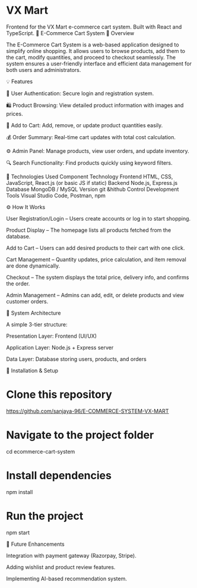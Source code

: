 # VX Mart

Frontend for the VX Mart e-commerce cart system. Built with React and TypeScript.
🛒 E-Commerce Cart System
📌 Overview

The E-Commerce Cart System is a web-based application designed to simplify online shopping. It allows users to browse products, add them to the cart, modify quantities, and proceed to checkout seamlessly. The system ensures a user-friendly interface and efficient data management for both users and administrators.

💡 Features

🧾 User Authentication: Secure login and registration system.

🛍️ Product Browsing: View detailed product information with images and prices.

🛒 Add to Cart: Add, remove, or update product quantities easily.

💰 Order Summary: Real-time cart updates with total cost calculation.

⚙️ Admin Panel: Manage products, view user orders, and update inventory.

🔍 Search Functionality: Find products quickly using keyword filters.

🧠 Technologies Used
Component           	Technology
Frontend	            HTML, CSS, JavaScript, React.js (or basic JS if static)
Backend	              Node.js, Express.js
Database              MongoDB / MySQL
Version               git &hithub
Control
Development Tools    Visual Studio Code, Postman, npm

⚙️ How It Works

User Registration/Login – Users create accounts or log in to start shopping.

Product Display – The homepage lists all products fetched from the database.

Add to Cart – Users can add desired products to their cart with one click.

Cart Management – Quantity updates, price calculation, and item removal are done dynamically.

Checkout – The system displays the total price, delivery info, and confirms the order.

Admin Management – Admins can add, edit, or delete products and view customer orders.

🧩 System Architecture

A simple 3-tier structure:

Presentation Layer: Frontend (UI/UX)

Application Layer: Node.js + Express server

Data Layer: Database storing users, products, and orders



🚀 Installation & Setup
# Clone this repository
https://github.com/sanjaya-96/E-COMMERCE-SYSTEM-VX-MART

# Navigate to the project folder
cd ecommerce-cart-system

# Install dependencies
npm install

# Run the project
npm start

🧾 Future Enhancements

Integration with payment gateway (Razorpay, Stripe).

Adding wishlist and product review features.

Implementing AI-based recommendation system.
